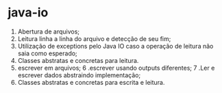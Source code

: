 # java-io
1. Abertura de arquivos;
2. Leitura linha a linha do arquivo e detecção de seu fim;
3. Utilização de exceptions pelo Java IO caso a operação de leitura não saia como esperado;
4. Classes abstratas e concretas para leitura.
5. escrever em arquivos;
6 .escrever usando outputs diferentes;
7 .Ler e escrever dados abstraindo implementação;
8. Classes abstratas e concretas para escrita e leitura.

